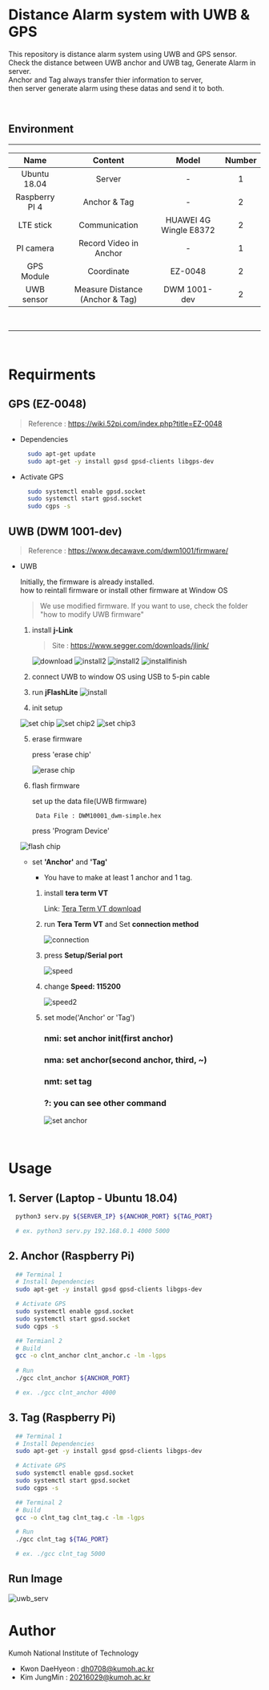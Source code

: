 
# Distance Alarm system with UWB & GPS
This repository is distance alarm system using UWB and GPS sensor.  
Check the distance between UWB anchor and UWB tag, Generate Alarm in server.  
Anchor and Tag always transfer thier information to server,  
then server generate alarm using these datas and send it to both.

&nbsp;

## Environment
---
| Name | Content | Model | Number |
|:---------: |:-------:|:-----:|:------:|
| Ubuntu 18.04 | Server | - | 1 |
| Raspberry PI 4 | Anchor & Tag | - | 2 |
| LTE stick | Communication | HUAWEI 4G Wingle E8372 | 2 |
| PI camera | Record Video in Anchor | - | 1 |
| GPS Module | Coordinate | EZ-0048 | 2 |
| UWB sensor | Measure Distance (Anchor & Tag) | DWM 1001-dev | 2 |

&nbsp;

<!-- * GPS sensor * 2 (EZ-0048)  
  ![EZ-0048](https://user-images.githubusercontent.com/62336850/179450284-dd48c133-bc71-4491-add4-de474efa5d80.PNG)
* UWB sensor * 2 (DWM 1001-dev)
  
  ![DWM 1001-dev](https://user-images.githubusercontent.com/62336850/179450432-9a3848ca-dd8e-4f1a-a3a8-55afd3f18df6.jpg)
____
System Model
------------
![System model](https://user-images.githubusercontent.com/62336850/179450396-a6f6b709-835f-4ef4-857f-c6b523a074f3.PNG) -->
_______

&nbsp;

# Requirments
## GPS (EZ-0048)
> Reference : https://wiki.52pi.com/index.php?title=EZ-0048

* Dependencies
  ```bash
    sudo apt-get update
    sudo apt-get -y install gpsd gpsd-clients libgps-dev
  ```
* Activate GPS
  ```bash
    sudo systemctl enable gpsd.socket
    sudo systemctl start gpsd.socket
    sudo cgps -s
  ```

## UWB (DWM 1001-dev)
> Reference : https://www.decawave.com/dwm1001/firmware/


* UWB  

  Initially, the firmware is already installed.  
  how to reintall firmware or install other firmware at Window OS
  > We use modified firmware. If you want to use, check the folder "how to modify UWB firmware"   
  1. install **j-Link**  
      > Site : https://www.segger.com/downloads/jlink/

      ![download](https://user-images.githubusercontent.com/62336850/179666429-779eabd3-1249-48ba-92cf-7e71af5725c8.PNG)
      ![install2](https://user-images.githubusercontent.com/62336850/179667131-b8b6d568-0125-4c91-b4a2-aa6038b35529.PNG)
      ![install2](https://user-images.githubusercontent.com/62336850/179477563-af898bf2-5c0f-4277-8c97-8086ac8b89b4.PNG)
      ![installfinish](https://user-images.githubusercontent.com/62336850/179477684-fe7c39ac-8f29-4a7b-8f47-617467094ff2.PNG)

  2. connect UWB to window OS using USB to 5-pin cable
  
  3. run **jFlashLite**
    ![install](https://user-images.githubusercontent.com/62336850/179666457-2ccc5407-7102-4bfd-8421-32a012b46a68.PNG)
  4. init setup

  ![set chip](https://user-images.githubusercontent.com/62336850/179666469-74efed4d-fe6b-438c-8748-d3f6b2872df0.PNG)
  ![set chip2](https://user-images.githubusercontent.com/62336850/179666478-11f5a287-cb5f-4a4f-9206-74826d0ed922.PNG)
  ![set chip3](https://user-images.githubusercontent.com/62336850/179666487-e9665bec-5fe3-40f9-b2aa-0c7e628db4dd.PNG)

  5. erase firmware
    
      press 'erase chip'

      ![erase chip](https://user-images.githubusercontent.com/62336850/179666497-6f50d24b-6c98-4327-bf12-a4597e1d5a81.PNG)

  6. flash firmware 

      set up the data file(UWB firmware)

          Data File : DWM10001_dwm-simple.hex

      press 'Program Device'


      
  ![flash chip](https://user-images.githubusercontent.com/62336850/179790047-1b62a640-6253-4cc8-ad09-5d303512a482.PNG)

  * set **'Anchor'** and **'Tag'**
    
    * You have to make at least 1 anchor and 1 tag.  

    1. install **tera term VT**
        
       [id]: URL "Optional Title here" 
        Link: [Tera Term VT download][Teralink]

        [Teralink]: https://tera-term.softonic.kr/download "Go tera" 
    2. run **Tera Term VT** and Set **connection method**
        
       ![connection](https://user-images.githubusercontent.com/62336850/179793938-25db3c08-8333-4212-9510-3312bf039ef1.PNG) 
    3. press **Setup/Serial port**

        ![speed](https://user-images.githubusercontent.com/62336850/179794034-a9e980b0-1563-4e41-9bec-62c3fb87f0b8.PNG)
    4. change **Speed: 115200**

       ![speed2](https://user-images.githubusercontent.com/62336850/179794043-19bd38e9-82a8-4a40-bd6f-3b8db0f7085b.PNG) 
    5. set mode('Anchor' or 'Tag')
        
        ### **nmi**: set anchor init(first anchor)

        ### **nma**: set anchor(second anchor, third, ~)

        ### **nmt**: set tag

        ### **?**: you can see other command

        ![set anchor](https://user-images.githubusercontent.com/62336850/179794054-8feafc13-51cf-4281-8f9d-85b53996c106.PNG)
  

&nbsp;

# Usage
## 1. Server (Laptop - Ubuntu 18.04)
```bash
  python3 serv.py ${SERVER_IP} ${ANCHOR_PORT} ${TAG_PORT}

  # ex. python3 serv.py 192.168.0.1 4000 5000
```

## 2. Anchor (Raspberry Pi)
```bash
  ## Terminal 1
  # Install Dependencies
  sudo apt-get -y install gpsd gpsd-clients libgps-dev

  # Activate GPS
  sudo systemctl enable gpsd.socket
  sudo systemctl start gpsd.socket
  sudo cgps -s

  ## Termianl 2
  # Build
  gcc -o clnt_anchor clnt_anchor.c -lm -lgps
  
  # Run
  ./gcc clnt_anchor ${ANCHOR_PORT}

  # ex. ./gcc clnt_anchor 4000
```

## 3. Tag (Raspberry Pi) 
```bash
  ## Terminal 1
  # Install Dependencies
  sudo apt-get -y install gpsd gpsd-clients libgps-dev

  # Activate GPS
  sudo systemctl enable gpsd.socket
  sudo systemctl start gpsd.socket
  sudo cgps -s

  ## Terminal 2
  # Build
  gcc -o clnt_tag clnt_tag.c -lm -lgps

  # Run
  ./gcc clnt_tag ${TAG_PORT}

  # ex. ./gcc clnt_tag 5000
```

## Run Image
![uwb_serv](https://user-images.githubusercontent.com/96454461/179469411-b345cded-7fe6-4ce7-9b80-3df9d436dd81.PNG) 

# Author
Kumoh National Institute of Technology  
- Kwon DaeHyeon : dh0708@kumoh.ac.kr  
- Kim JungMin : 20216029@kumoh.ac.kr
